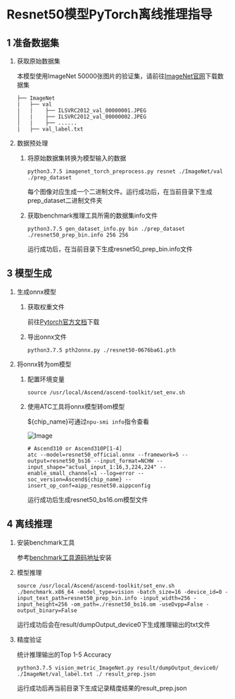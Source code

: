 # Resnet50模型PyTorch离线推理指导

## 1 准备数据集

1. 获取原始数据集
   
   本模型使用ImageNet 50000张图片的验证集，请前往[ImageNet官网](https://image-net.org/)下载数据集

    ```
    ├── ImageNet
    |   ├── val
    |   |    ├── ILSVRC2012_val_00000001.JPEG
    │   |    ├── ILSVRC2012_val_00000002.JPEG
    │   |    ├── ......
    |   ├── val_label.txt
    ```

2. 数据预处理

    1. 将原始数据集转换为模型输入的数据

        ```
        python3.7.5 imagenet_torch_preprocess.py resnet ./ImageNet/val ./prep_dataset
        ```

        每个图像对应生成一个二进制文件。运行成功后，在当前目录下生成prep_dataset二进制文件夹

    2. 获取benchmark推理工具所需的数据集info文件

        ```
        python3.7.5 gen_dataset_info.py bin ./prep_dataset ./resnet50_prep_bin.info 256 256
        ```

        运行成功后，在当前目录下生成resnet50_prep_bin.info文件


## 3 模型生成

1. 生成onnx模型

   1. 获取权重文件

        前往[Pytorch官方文档](https://pytorch.org/vision/stable/_modules/torchvision/models/resnet.html#resnet50)下载
    
   2. 导出onnx文件

        ```
        python3.7.5 pth2onnx.py ./resnet50-0676ba61.pth
        ```

2. 将onnx转为om模型

   1. 配置环境变量
        ```
        source /usr/local/Ascend/ascend-toolkit/set_env.sh
        ```

   2. 使用ATC工具将onnx模型转om模型

        ${chip_name}可通过`npu-smi info`指令查看

        ![Image](https://gitee.com/ascend/ModelZoo-PyTorch/raw/master/ACL_PyTorch/images/310P3.png)

        ```
        # Ascend310 or Ascend310P[1-4]
        atc --model=resnet50_official.onnx --framework=5 --output=resnet50_bs16 --input_format=NCHW --input_shape="actual_input_1:16,3,224,224" --enable_small_channel=1 --log=error --soc_version=Ascend${chip_name} --insert_op_conf=aipp_resnet50.aippconfig
        ```

        运行成功后生成resnet50_bs16.om模型文件

## 4 离线推理 

1. 安装benchmark工具

    参考[benchmark工具源码地址](https://gitee.com/ascend/cann-benchmark/tree/master/infer)安装
   
2. 模型推理

    ```
    source /usr/local/Ascend/ascend-toolkit/set_env.sh
    ./benchmark.x86_64 -model_type=vision -batch_size=16 -device_id=0 -input_text_path=resnet50_prep_bin.info -input_width=256 -input_height=256 -om_path=./resnet50_bs16.om -useDvpp=False -output_binary=False
    ```

    运行成功后会在result/dumpOutput_device0下生成推理输出的txt文件

3. 精度验证

    统计推理输出的Top 1-5 Accuracy

    ```
    python3.7.5 vision_metric_ImageNet.py result/dumpOutput_device0/ ./ImageNet/val_label.txt ./ result_prep.json
    ```

    运行成功后再当前目录下生成记录精度结果的result_prep.json
